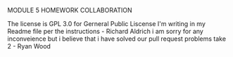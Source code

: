 MODULE 5 HOMEWORK COLLABORATION

The license is GPL 3.0 for Gerneral Public Liscense
I'm writing in my Readme file per the instructions - Richard Aldrich
i am sorry for any inconveience but i believe that i have solved our pull request problems
take 2 - Ryan Wood
